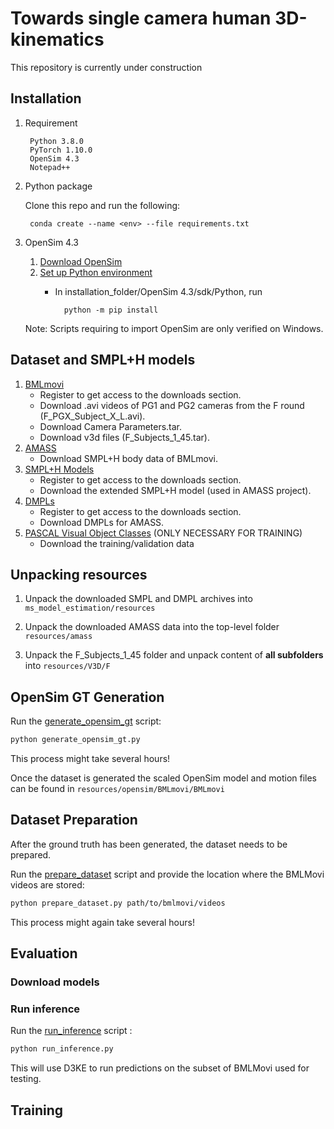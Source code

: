 # Towards single camera human 3D-kinematics

<p class="callout info">This repository is currently under construction</p>

## Installation
1. Requirement

        Python 3.8.0 
        PyTorch 1.10.0
        OpenSim 4.3
        Notepad++

2. Python package

    Clone this repo and run the following:

        conda create --name <env> --file requirements.txt

3. OpenSim 4.3
    1. [Download OpenSim](https://simtk.org/frs/?group_id=91)
    2. [Set up Python environment](https://simtk-confluence.stanford.edu:8443/display/OpenSim/Scripting+in+Python)
        + In installation_folder/OpenSim 4.3/sdk/Python, run
        
                python -m pip install
            
    Note: Scripts requiring to import OpenSim are only verified on Windows.  

## Dataset and SMPL+H models
1. [BMLmovi](https://www.biomotionlab.ca/movi/)
    + Register to get access to the downloads section.
    + Download .avi videos of PG1 and PG2 cameras from the F round (F_PGX_Subject_X_L.avi).
    + Download Camera Parameters.tar.
    + Download v3d files (F_Subjects_1_45.tar).
2. [AMASS](https://amass.is.tue.mpg.de/index.html)
    + Download SMPL+H body data of BMLmovi.
3. [SMPL+H Models](https://mano.is.tue.mpg.de/index.html)
    + Register to get access to the downloads section.
    + Download the extended SMPL+H model (used in AMASS project).
4. [DMPLs](https://smpl.is.tue.mpg.de/index.html)
    + Register to get access to the downloads section.
    + Download DMPLs for AMASS.
5. [PASCAL Visual Object Classes](http://host.robots.ox.ac.uk/pascal/VOC/voc2012) (ONLY NECESSARY FOR TRAINING)    
    + Download the training/validation data

## Unpacking resources

1. Unpack the downloaded SMPL and DMPL archives into ```ms_model_estimation/resources```

2. Unpack the downloaded AMASS data into the top-level folder ```resources/amass```

3. Unpack the F_Subjects_1_45 folder and unpack content of **all subfolders** into ``resources/V3D/F``

## OpenSim GT Generation 

Run the [generate_opensim_gt](generate_opensim_gt.py) script:
```bash
python generate_opensim_gt.py
 ```

This process might take several hours!

Once the dataset is generated the scaled OpenSim model and motion files can be found in ``resources/opensim/BMLmovi/BMLmovi``

## Dataset Preparation 

After the ground truth has been generated, the dataset needs to be prepared. 

Run the [prepare_dataset](prepare_dataset.py) script and provide the location where the BMLMovi videos are stored:
```bash
python prepare_dataset.py path/to/bmlmovi/videos
 ```

This process might again take several hours!

## Evaluation

### Download models

### Run inference

Run the [run_inference](run_inference.py) script :
```bash
python run_inference.py
 ```

This will use D3KE to run predictions on the subset of BMLMovi used for testing.


## Training 


    
